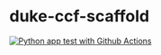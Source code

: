 # duke-ccf-scaffold
[![Python app test with Github Actions](https://github.com/ptrosek/duke-ccf-scaffold/actions/workflows/main.yml/badge.svg?branch=main)](https://github.com/ptrosek/duke-ccf-scaffold/actions/workflows/main.yml)
